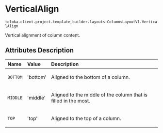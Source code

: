 # VerticalAlign
`toloka.client.project.template_builder.layouts.ColumnsLayoutV1.VerticalAlign`

Vertical alignment of column content.

## Attributes Description

| Name | Value | Description |
| :------| :-----------| :----------| 
`BOTTOM`|'bottom'|<p>Aligned to the bottom of a column.</p>
`MIDDLE`|'middle'|<p>Aligned to the middle of the column that is filled in the most.</p>
`TOP`|'top'|<p>Aligned to the top of a column.</p>
